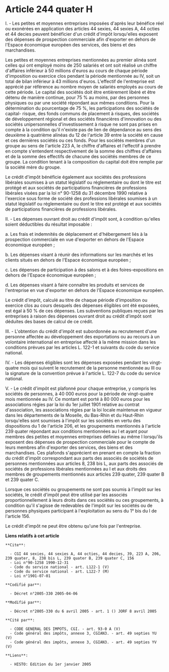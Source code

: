 # Article 244 quater H

I. - Les petites et moyennes entreprises imposées d'après leur bénéfice réel ou exonérées en application des articles 44
sexies, 44 sexies A, 44 octies et 44 decies peuvent bénéficier d'un crédit d'impôt lorsqu'elles exposent des dépenses de
prospection commerciale afin d'exporter en dehors de l'Espace économique européen des services, des biens et des
marchandises.

Les petites et moyennes entreprises mentionnées au premier alinéa sont celles qui ont employé moins de 250 salariés et ont
soit réalisé un chiffre d'affaires inférieur à 50 millions d'euros au cours de chaque période d'imposition ou exercice clos
pendant la période mentionnée au IV, soit un total de bilan inférieur à 43 millions d'euros. L'effectif de l'entreprise est
apprécié par référence au nombre moyen de salariés employés au cours de cette période. Le capital des sociétés doit être
entièrement libéré et être détenu de manière continue, pour 75 % au moins, par des personnes physiques ou par une société
répondant aux mêmes conditions. Pour la détermination du pourcentage de 75 %, les participations des sociétés de capital-
risque, des fonds communs de placement à risques, des sociétés de développement régional et des sociétés financières
d'innovation ou des sociétés unipersonnelles d'investissement à risque ne sont pas prises en compte à la condition qu'il
n'existe pas de lien de dépendance au sens des deuxième à quatrième alinéas du 12 de l'article 39 entre la société en cause
et ces dernières sociétés ou ces fonds. Pour les sociétés membres d'un groupe au sens de l'article 223 A, le chiffre
d'affaires et l'effectif à prendre en compte s'entendent respectivement de la somme des chiffres d'affaires et de la somme
des effectifs de chacune des sociétés membres de ce groupe. La condition tenant à la composition du capital doit être remplie
par la société mère du groupe.

Le crédit d'impôt bénéficie également aux sociétés des professions libérales soumises à un statut législatif ou réglementaire
ou dont le titre est protégé et aux sociétés de participations financières de professions libérales visées par la loi n°
90-1258 du 31 décembre 1990 relative à l'exercice sous forme de société des professions libérales soumises à un statut
législatif ou réglementaire ou dont le titre est protégé et aux sociétés de participations financières de professions
libérales.

II. - Les dépenses ouvrant droit au crédit d'impôt sont, à condition qu'elles soient déductibles du résultat imposable :

a. Les frais et indemnités de déplacement et d'hébergement liés à la prospection commerciale en vue d'exporter en dehors de
l'Espace économique européen ;

b. Les dépenses visant à réunir des informations sur les marchés et les clients situés en dehors de l'Espace économique
européen ;

c. Les dépenses de participation à des salons et à des foires-expositions en dehors de l'Espace économique européen ;

d. Les dépenses visant à faire connaître les produits et services de l'entreprise en vue d'exporter en dehors de l'Espace
économique européen.

Le crédit d'impôt, calculé au titre de chaque période d'imposition ou exercice clos au cours desquels des dépenses éligibles
ont été exposées, est égal à 50 % de ces dépenses. Les subventions publiques reçues par les entreprises à raison des dépenses
ouvrant droit au crédit d'impôt sont déduites des bases de calcul de ce crédit.

III. - L'obtention du crédit d'impôt est subordonnée au recrutement d'une personne affectée au développement des exportations
ou au recours à un volontaire international en entreprise affecté à la même mission dans les conditions prévues par les
articles L. 122-1 et suivants du code du service national.

IV. - Les dépenses éligibles sont les dépenses exposées pendant les vingt-quatre mois qui suivent le recrutement de la
personne mentionnée au III ou la signature de la convention prévue à l'article L. 122-7 du code du service national.

V. - Le crédit d'impôt est plafonné pour chaque entreprise, y compris les sociétés de personnes, à 40 000 euros pour la
période de vingt-quatre mois mentionnée au IV. Ce montant est porté à 80 000 euros pour les associations régies par la loi du
1er juillet 1901 relative au contrat d'association, les associations régies par la loi locale maintenue en vigueur dans les
départements de la Moselle, du Bas-Rhin et du Haut-Rhin lorsqu'elles sont soumises à l'impôt sur les sociétés en vertu des
dispositions du 1 de l'article 206, et les groupements mentionnés à l'article 239 quater répondant aux conditions mentionnées
au I et ayant pour membres des petites et moyennes entreprises définies au même I lorsqu'ils exposent des dépenses de
prospection commerciale pour le compte de leurs membres afin d'exporter des services, des biens et des marchandises. Ces
plafonds s'apprécient en prenant en compte la fraction du crédit d'impôt correspondant aux parts des associés de sociétés de
personnes mentionnées aux articles 8, 238 bis L, aux parts des associés de sociétés de professions libérales mentionnées au I
et aux droits des membres de groupements mentionnés aux articles 239 quater, 239 quater B et 239 quater C.

Lorsque ces sociétés ou groupements ne sont pas soumis à l'impôt sur les sociétés, le crédit d'impôt peut être utilisé par
les associés proportionnellement à leurs droits dans ces sociétés ou ces groupements, à condition qu'il s'agisse de
redevables de l'impôt sur les sociétés ou de personnes physiques participant à l'exploitation au sens du 1° bis du I de
l'article 156.

Le crédit d'impôt ne peut être obtenu qu'une fois par l'entreprise.

**Liens relatifs à cet article**

	**Cite**:

	  - CGI 44 sexies, 44 sexies A, 44 octies, 44 decies, 39, 223 A, 206, 239 quater, 8, 238 bis L, 239 quater B, 239 quater C, 156
	  - Loi n°90-1258 1990-12-31
	  - Code du service national - art. L122-1 (V)
	  - Code du service national - art. L122-7 (M)
	  - Loi n°1901-07-01

	**Codifié par**:

	  - Décret n°2005-330 2005-04-06

	**Modifié par**:

	  - Décret n°2005-330 du 6 avril 2005 - art. 1 () JORF 8 avril 2005

	**Cité par**:

	  - CODE GENERAL DES IMPOTS, CGI. - art. 93-0 A (V)
	  - Code général des impôts, annexe 3, CGIAN3. - art. 49 septies YU (V)
	  - Code général des impôts, annexe 3, CGIAN3. - art. 49 septies YV (V)

	**Liens**:

	  - HISTO: Edition du 1er janvier 2005
